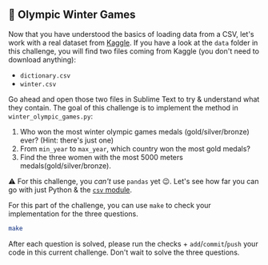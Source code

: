 ## 🏅 Olympic Winter Games

Now that you have understood the basics of loading data from a CSV, let's work with a real dataset from [Kaggle](https://www.kaggle.com/the-guardian/olympic-games). If you have a look at the `data` folder in this challenge, you will find two files coming from Kaggle (you don't need to download anything):

- `dictionary.csv`
- `winter.csv`

Go ahead and open those two files in Sublime Text to try & understand what they contain. The goal of this challenge is to implement the method in `winter_olympic_games.py`:

1. Who won the most winter olympic games medals (gold/silver/bronze) ever? (Hint: there's just one)
2. From `min_year` to `max_year`, which country won the most gold medals?
3. Find the three women with the most 5000 meters medals(gold/silver/bronze).

⚠️ For this challenge, you _can't_ use `pandas` yet 😉. Let's see how far you can go with just Python & the [`csv` module](https://docs.python.org/3/library/csv.html).

For this part of the challenge, you can use `make` to check your implementation for the three questions.

```bash
make
```

After each question is solved, please run the checks + `add`/`commit`/`push` your code in this current challenge. Don't wait to solve the three questions.

